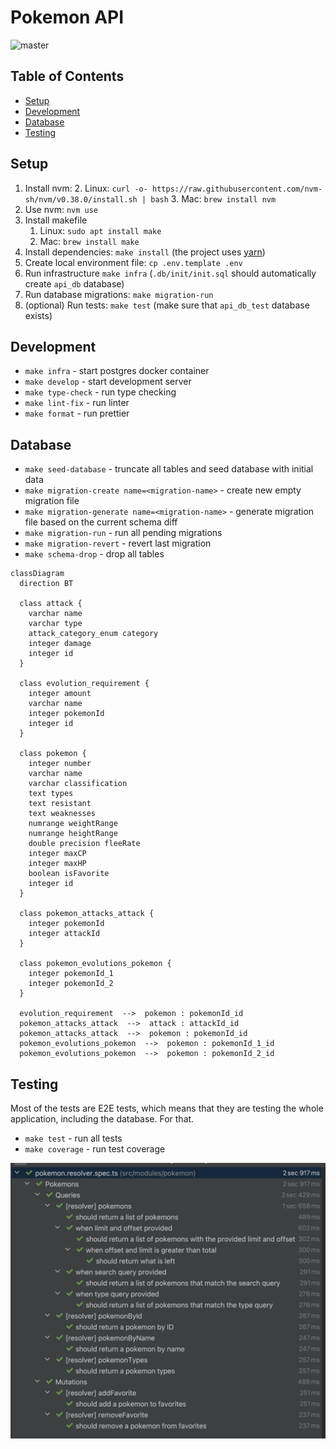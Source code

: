 # Pokemon API

![master](https://github.com/developer239/pokemon-gql/actions/workflows/api-ci.yml/badge.svg)

## Table of Contents

- [Setup](#setup)
- [Development](#development)
- [Database](#database)
- [Testing](#testing)

## Setup

1. Install nvm: 2. Linux: `curl -o- https://raw.githubusercontent.com/nvm-sh/nvm/v0.38.0/install.sh | bash` 3. Mac: `brew install nvm`
2. Use nvm: `nvm use`
3. Install makefile
   1. Linux: `sudo apt install make`
   2. Mac: `brew install make`
4. Install dependencies: `make install` (the project uses [yarn](https://github.com/yarnpkg))
5. Create local environment file: `cp .env.template .env`
6. Run infrastructure `make infra` (`.db/init/init.sql` should automatically create `api_db` database)
7. Run database migrations: `make migration-run`
8. (optional) Run tests: `make test` (make sure that `api_db_test` database exists)

## Development

- `make infra` - start postgres docker container
- `make develop` - start development server
- `make type-check` - run type checking
- `make lint-fix` - run linter
- `make format` - run prettier

## Database

- `make seed-database` - truncate all tables and seed database with initial data
- `make migration-create name=<migration-name>` - create new empty migration file
- `make migration-generate name=<migration-name>` - generate migration file based on the current schema diff
- `make migration-run` - run all pending migrations
- `make migration-revert` - revert last migration
- `make schema-drop` - drop all tables

```mermaid
classDiagram
  direction BT

  class attack {
    varchar name
    varchar type
    attack_category_enum category
    integer damage
    integer id
  }

  class evolution_requirement {
    integer amount
    varchar name
    integer pokemonId
    integer id
  }

  class pokemon {
    integer number
    varchar name
    varchar classification
    text types
    text resistant
    text weaknesses
    numrange weightRange
    numrange heightRange
    double precision fleeRate
    integer maxCP
    integer maxHP
    boolean isFavorite
    integer id
  }

  class pokemon_attacks_attack {
    integer pokemonId
    integer attackId
  }

  class pokemon_evolutions_pokemon {
    integer pokemonId_1
    integer pokemonId_2
  }

  evolution_requirement  -->  pokemon : pokemonId_id
  pokemon_attacks_attack  -->  attack : attackId_id
  pokemon_attacks_attack  -->  pokemon : pokemonId_id
  pokemon_evolutions_pokemon  -->  pokemon : pokemonId_1_id
  pokemon_evolutions_pokemon  -->  pokemon : pokemonId_2_id
```

## Testing

Most of the tests are E2E tests, which means that they are testing the whole application, including the database. For
that.

- `make test` - run all tests
- `make coverage` - run test coverage

![tests-preview](./tests-preview.png)
